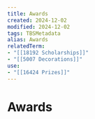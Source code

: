```yaml
---
title: Awards
created: 2024-12-02
modified: 2024-12-02
tags: TBSMetadata
alias: Awards
relatedTerm:
- "[[18192 Scholarships]]"
- "[[5007 Decorations]]"
use:
- "[[16424 Prizes]]"
---
```

# Awards
